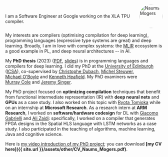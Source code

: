 <div style="display: flex; column-gap: 1em; margin-bottom: 1em">
    <span style="display: inline-block; margin-top: auto; margin-bottom: auto;">
        <p class="lead" style="margin-block-end: 0">I am a <span style="white-space:nowrap;">Software Engineer</span> at Google working on the XLA TPU compiler.</p>
    </span>
    <span style="display: contents">
        <img src="{{site.url}}/assets/images/me.png" alt="Naums Mogers" height="75" width="75"
            style="border-radius: 50px;">
    </span>
</div>

My interests are compilers (optimising compilation for deep learning), programming languages (expressive type systems are great) and deep learning.
Broadly, I am in love with complex systems: the [MLIR](https://mlir.llvm.org/) ecosystem is a good example in PL, and deep neural architectures -- in AI.

My **PhD thesis** (2023) ([PDF](https://naumsmogers.me/assets/other/doctoral_thesis_mogers.pdf), [slides](https://naumsmogers.me/assets/other/viva_intro.pdf)) is in programming languages and compilers for deep learning.
I did my PhD at the <span style="white-space:nowrap;">[University of Edinburgh](https://www.ed.ac.uk/)</span> ([ICSA](https://web.inf.ed.ac.uk/icsa/)), co-supervised by <span style="white-space:nowrap;">[Christophe Dubach](https://cdubach.bitbucket.io/)</span>, <span style="white-space:nowrap;">[Michel Steuwer](https://michel.steuwer.info/)</span>, <span style="white-space:nowrap;">[Michael O'Boyle](http://www.dcs.ed.ac.uk/home/mob/)</span> and <span style="white-space:nowrap;">[Kenneth Heafield](https://kheafield.com/)</span>.
My PhD examiners were <span style="white-space:nowrap;">[Murray Cole](https://www.ed.ac.uk/profile/murray-cole)</span> and <span style="white-space:nowrap;">[Jeremy Singer](https://www.dcs.gla.ac.uk/~jsinger/)</span>.

My PhD project focused on **optimizing compilation** techniques that benefit from functional intermediate representation (IR) with **deep neural nets** and **GPUs** as a case study. I also worked on this topic with [Ryota Tomioka](https://www.microsoft.com/en-us/research/people/ryoto/) while on an internship at **Microsoft Research**. As a research intern at **ARM Research**, I worked on **software/hardware codesign** for DL with [Giacomo Gabrielli](https://www.linkedin.com/in/giacomogabrielli/) and [Ali Zaidi](https://www.linkedin.com/in/alimustafazaidi/): specifically, I worked on a compiler that generates FPGA designs in the Spatial HLS language with LSTM networks as a case study. I also participated in the teaching of algorithms, machine learning, Java and cognitive science.

Here is [my video introduction of my PhD project](https://youtu.be/P3usgDJjAIU); you can download **[my CV here]({{ site.url }}/assets/other/CV_Naums_Mogers.pdf)**.
